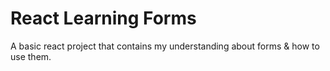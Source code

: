 # React Learning Forms

A basic react project that contains my understanding about forms & how to use them.
